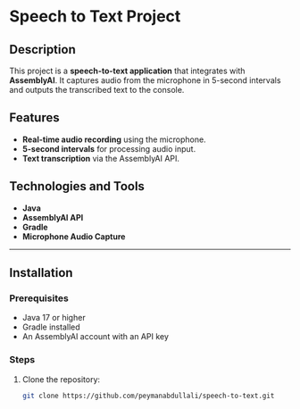 # Speech to Text Project

## Description  
This project is a **speech-to-text application** that integrates with **AssemblyAI**. It captures audio from the microphone in 5-second intervals and outputs the transcribed text to the console.

## Features  
- **Real-time audio recording** using the microphone.  
- **5-second intervals** for processing audio input.  
- **Text transcription** via the AssemblyAI API.  

## Technologies and Tools  
- **Java**  
- **AssemblyAI API**  
- **Gradle**  
- **Microphone Audio Capture**  

---

## Installation  

### Prerequisites  
- Java 17 or higher  
- Gradle installed  
- An AssemblyAI account with an API key  

### Steps  
1. Clone the repository:  
   ```bash
   git clone https://github.com/peymanabdullali/speech-to-text.git
